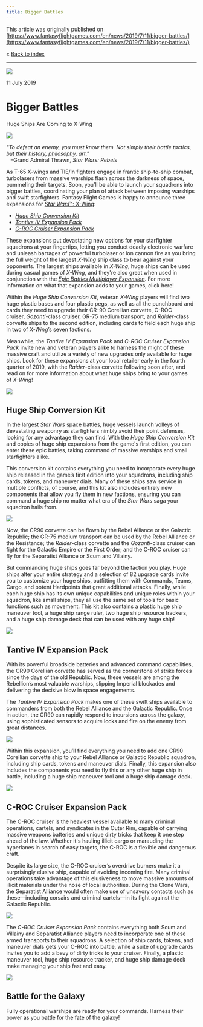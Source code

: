 ```yaml
---
title: Bigger Battles
---
```


This article was originally published on [https://www.fantasyflightgames.com/en/news/2019/7/11/bigger-battles/](https://www.fantasyflightgames.com/en/news/2019/7/11/bigger-battles/)

&laquo; [Back to index](../index.md)

---

![](dbac1be5abd91a5613d9af63cf3d6907.png)

11 July 2019

Bigger Battles
==============

Huge Ships Are Coming to X-Wing

![](08ee3eeb68709b1c32342cca70753216.png)

_"To defeat an enemy, you must know them. Not simply their battle tactics, but their history, philosophy, art."_  
   –Grand Admiral Thrawn, _Star Wars: Rebels_

As T-65 X-wings and TIE/ln fighters engage in frantic ship-to-ship combat, turbolasers from massive warships flash across the darkness of space, pummeling their targets. Soon, you’ll be able to launch your squadrons into bigger battles, coordinating your plan of attack between imposing warships and swift starfighters. Fantasy Flight Games is happy to announce three expansions for [_Star Wars_™: X-Wing](https://www.fantasyflightgames.com/en/products/x-wing-second-edition/):

*   _[Huge Ship Conversion Kit](https://www.fantasyflightgames.com/en/products/x-wing-second-edition/products/huge-ship-conversion-kit/)_
*   _[Tantive IV Expansion Pack](https://www.fantasyflightgames.com/en/products/x-wing-second-edition/products/x-wing-second-edition-tantive-iv-expansion-pack/)_
*   _[C-ROC Cruiser Expansion Pack](https://www.fantasyflightgames.com/en/products/x-wing-second-edition/products/x-wing-second-edition-c-roc-cruiser-expansion-pack/)_

These expansions put devastating new options for your starfighter squadrons at your fingertips, letting you conduct deadly electronic warfare and unleash barrages of powerful turbolaser or ion cannon fire as you bring the full weight of the largest _X-Wing_ ship class to bear against your opponents. The largest ships available in _X-Wing_, huge ships can be used during casual games of _X-Wing_, and they're also great when used in conjunction with the _[Epic Battles Multiplayer Expansion](https://www.fantasyflightgames.com/en/products/x-wing-second-edition/products/epic-battles-multiplayer-expansion/)_. For more information on what that expansion adds to your games, click here! 

Within the _Huge Ship Conversion Kit_, veteran _X-Wing_ players will find two huge plastic bases and four plastic pegs, as well as all the punchboard and cards they need to upgrade their CR-90 Corellian corvette, C-ROC cruiser, _Gozanti_\-class cruiser, GR-75 medium transport, and _Raider_\-class corvette ships to the second edition, including cards to field each huge ship in two of _X-Wing_’s seven factions.

Meanwhile, the _Tantive IV Expansion Pack_ and _C-ROC Cruiser Expansion Pack_ invite new and veteran players alike to harness the might of these massive craft and utilize a variety of new upgrades only available for huge ships. Look for these expansions at your local retailer early in the fourth quarter of 2019, with the _Raider_\-class corvette following soon after, and read on for more information about what huge ships bring to your games of _X-Wing_!

![](17ad7e0a993c66876ae3835935588204.jpg)

Huge Ship Conversion Kit
------------------------

In the largest _Star Wars_ space battles, huge vessels launch volleys of devastating weaponry as starfighters nimbly avoid their point defenses, looking for any advantage they can find. With the _Huge Ship Conversion Kit_ and copies of huge ship expansions from the game's first edition, you can enter these epic battles, taking command of massive warships and small starfighters alike.

This conversion kit contains everything you need to incorporate every huge ship released in the game’s first edition into your squadrons, including ship cards, tokens, and maneuver dials. Many of these ships saw service in multiple conflicts, of course, and this kit also includes entirely new components that allow you fly them in new factions, ensuring you can command a huge ship no matter what era of the _Star Wars_ saga your squadron hails from.

![](1882046595d7e804b39fd89af0ec6cfe.png)

Now, the CR90 corvette can be flown by the Rebel Alliance or the Galactic Republic; the GR-75 medium transport can be used by the Rebel Alliance or the Resistance; the _Raider_\-class corvette and the _Gozanti_\-class cruiser can fight for the Galactic Empire or the First Order; and the C-ROC cruiser can fly for the Separatist Alliance or Scum and Villainy.

But commanding huge ships goes far beyond the faction you play. Huge ships alter your entire strategy and a selection of 82 upgrade cards invite you to customize your huge ships, outfitting them with Commands, Teams, Cargo, and potent Hardpoints that grant additional attacks. Finally, while each huge ship has its own unique capabilities and unique roles within your squadron, like small ships, they all use the same set of tools for basic functions such as movement. This kit also contains a plastic huge ship maneuver tool, a huge ship range ruler, two huge ship resource trackers, and a huge ship damage deck that can be used with any huge ship!

![](223b0a2b6d5f00a0cd4159c2af130e14.png)

Tantive IV Expansion Pack
-------------------------

With its powerful broadside batteries and advanced command capabilities, the CR90 Corellian corvette has served as the cornerstone of strike forces since the days of the old Republic. Now, these vessels are among the Rebellion’s most valuable warships, slipping Imperial blockades and delivering the decisive blow in space engagements.

The _Tantive IV Expansion Pack_ makes one of these swift ships available to commanders from both the Rebel Alliance and the Galactic Republic. Once in action, the CR90 can rapidly respond to incursions across the galaxy, using sophisticated sensors to acquire locks and fire on the enemy from great distances.

![](698065e58ab3bea209396838359e50b0.png)

Within this expansion, you’ll find everything you need to add one CR90 Corellian corvette ship to your Rebel Alliance or Galactic Republic squadron, including ship cards, tokens and maneuver dials. Finally, this expansion also includes the components you need to fly this or any other huge ship in battle, including a huge ship maneuver tool and a huge ship damage deck.

![](d20f98af00240817d13c4db738440b31.png)

C-ROC Cruiser Expansion Pack
----------------------------

The C-ROC cruiser is the heaviest vessel available to many criminal operations, cartels, and syndicates in the Outer Rim, capable of carrying massive weapons batteries and unique dirty tricks that keep it one step ahead of the law. Whether it's hauling illicit cargo or marauding the hyperlanes in search of easy targets, the C-ROC is a flexible and dangerous craft.

Despite its large size, the C-ROC cruiser’s overdrive burners make it a surprisingly elusive ship, capable of avoiding incoming fire. Many criminal operations take advantage of this elusiveness to move massive amounts of illicit materials under the nose of local authorities. During the Clone Wars, the Separatist Alliance would often make use of unsavory contacts such as these—including corsairs and criminal cartels—in its fight against the Galactic Republic.

![](6affdde9c87eee9924571552ddaf3c87.png)

The _C-ROC Cruiser Expansion Pack_ contains everything both Scum and Villainy and Separatist Alliance players need to incorporate one of these armed transports to their squadrons. A selection of ship cards, tokens, and maneuver dials gets your C-ROC into battle, while a suite of upgrade cards invites you to add a bevy of dirty tricks to your cruiser. Finally, a plastic maneuver tool, huge ship resource tracker, and huge ship damage deck make managing your ship fast and easy.

![](01152c042f37f7e60bbcddeea9acc38f.jpg)

Battle for the Galaxy
---------------------

Fully operational warships are ready for your commands. Harness their power as you battle for the fate of the galaxy!

[](http://community.fantasyflightgames.com/index.php?/forum/222-x-wing/)